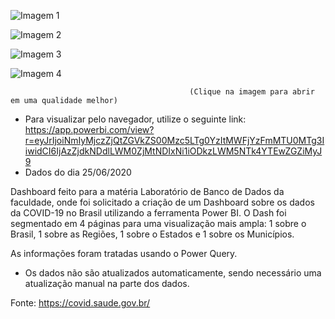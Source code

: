 ![Imagem 1](https://user-images.githubusercontent.com/65839541/85930026-6d314100-b88f-11ea-8153-f29b2970adf0.png)

![Imagem 2](https://user-images.githubusercontent.com/65839541/85930028-702c3180-b88f-11ea-8e6c-880650f7dd47.png)

![Imagem 3](https://user-images.githubusercontent.com/65839541/85930030-715d5e80-b88f-11ea-8be8-c68b8488666e.png)

![Imagem 4](https://user-images.githubusercontent.com/65839541/85930031-728e8b80-b88f-11ea-991f-4aea84058fca.png)

                                            (Clique na imagem para abrir em uma qualidade melhor)
                                            
  * Para visualizar pelo navegador, utilize o seguinte link: https://app.powerbi.com/view?r=eyJrIjoiNmIyMjczZjQtZGVkZS00Mzc5LTg0YzItMWFjYzFmMTU0MTg3IiwidCI6IjAzZjdkNDdlLWM0ZjMtNDIxNi1iODkzLWM5NTk4YTEwZGZiMyJ9
  * Dados do dia 25/06/2020
                                            
  Dashboard feito para a matéria Laboratório de Banco de Dados da faculdade, onde foi solicitado a criação de um Dashboard sobre os dados da COVID-19 no Brasil utilizando a ferramenta Power BI.
  O Dash foi segmentado em 4 páginas para uma visualização mais ampla: 1 sobre o Brasil, 1 sobre as Regiões, 1 sobre o Estados e 1 sobre os Municípios.
  
  As informações foram tratadas usando o Power Query.
  
  * Os dados não são atualizados automaticamente, sendo necessário uma atualização manual na parte dos dados.
  
  Fonte: https://covid.saude.gov.br/
